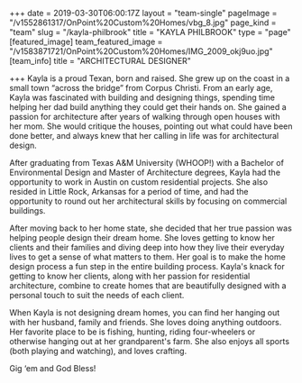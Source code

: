 +++
date = 2019-03-30T06:00:17Z
layout = "team-single"
pageImage = "/v1552861317/OnPoint%20Custom%20Homes/vbg_8.jpg"
page_kind = "team"
slug = "/kayla-philbrook"
title = "KAYLA PHILBROOK"
type = "page"
[featured_image]
team_featured_image = "/v1583871721/OnPoint%20Custom%20Homes/IMG_2009_okj9uo.jpg"
[team_info]
title = "ARCHITECTURAL DESIGNER"

+++
Kayla is a proud Texan, born and raised. She grew up on the coast in a small town “across the bridge” from Corpus Christi. From an early age, Kayla was fascinated with building and designing things, spending time helping her dad build anything they could get their hands on. She gained a passion for architecture after years of walking through open houses with her mom. She would critique the houses, pointing out what could have been done better, and always knew that her calling in life was for architectural design.  
  
After graduating from Texas A&M University (WHOOP!) with a Bachelor of Environmental Design and Master of Architecture degrees, Kayla had the opportunity to work in Austin on custom residential projects. She also resided in Little Rock, Arkansas for a period of time, and had the opportunity to round out her architectural skills by focusing on commercial buildings.  
  
After moving back to her home state, she decided that her true passion was helping people design their dream home. She loves getting to know her clients and their families and diving deep into how they live their everyday lives to get a sense of what matters to them. Her goal is to make the home design process a fun step in the entire building process. Kayla's knack for getting to know her clients, along with her passion for residential architecture, combine to create homes that are beautifully designed with a personal touch to suit the needs of each client.  
  
When Kayla is not designing dream homes, you can find her hanging out with her husband, family and friends. She loves doing anything outdoors. Her favorite place to be is fishing, hunting, riding four-wheelers or otherwise hanging out at her grandparent's farm. She also enjoys all sports (both playing and watching), and loves crafting.  
  
Gig ‘em and God Bless!